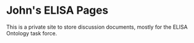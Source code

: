 # John's ELISA Pages

This is a private site to store discussion documents,  mostly for the ELISA Ontology task force.
